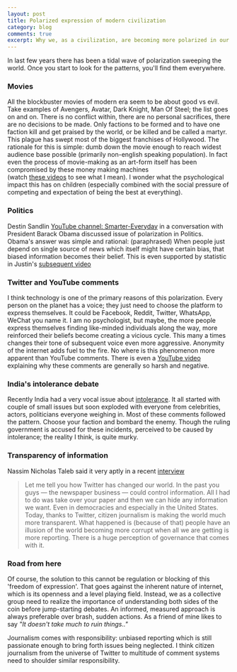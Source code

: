 ```yaml
---
layout: post
title: Polarized expression of modern civilization
category: blog
comments: true
excerpt: Why we, as a civilization, are becoming more polarized in our opinions?   
---
```


In last few years there has been a tidal wave of polarization sweeping the world. 
Once you start to look for the patterns, you'll find them everywhere.  

### Movies
All the blockbuster movies of modern era seem to be about good vs evil. Take examples of Avengers, Avatar, Dark Knight, Man Of Steel; the list goes on 
and on. There is no conflict within, there are no personal sacrifices, there are no decisions to be made. Only factions to be formed and to have one faction
kill and get praised by the world, or be killed and be called a martyr. This plague has swept most of the biggest franchises of Hollywood. 
The rationale for this is simple: dumb down the movie enough to reach widest audience base possible (primarily non-english speaking population).
In fact even the process of movie-making as an art-form itself has been compromised by these money making machines  
(watch [these videos](https://www.youtube.com/user/everyframeapainting/videos?shelf_id=1&sort=p&view=0) to see what I mean).
I wonder what the psychological impact this has on children (especially combined with the social pressure of competing and expectation of being the best at everything).   

### Politics

Destin Sandlin [YouTube channel: Smarter-Everyday](https://youtu.be/Tjl8ka3F6QU?t=21m54s) in a conversation with President Barack Obama discussed issue of polarization in Politics. 
 Obama's answer was simple and rational: (paraphrased) When people just depend on single source of news which itself might have certain bias, that biased information becomes their belief. 
 This is even supported by statistic in Justin's [subsequent video](https://youtu.be/GpWQHFzrEqc?t=4m22s)

### Twitter and YouTube comments 
  
I think technology is one of the primary reasons of this polarization. Every person on the planet has a voice; they just need to choose the platform to express themselves. 
 It could be Facebook, Reddit, Twitter, WhatsApp, WeChat you name it. 
 I am no psychologist, but maybe, the more people express themselves finding like-minded individuals along the way, more reinforced their beliefs become creating a vicious cycle. 
 This many a times changes their tone of subsequent voice even more aggressive. 
 Anonymity of the internet adds fuel to the fire. No where is this phenomenon more apparent than YouTube comments. 
 There is even a [YouTube video](https://www.youtube.com/watch?v=6Zxy_dScjsM) explaining why these comments are generally so harsh and negative.


### India's intolerance debate
Recently India had a very vocal issue about [intolerance](http://edition.cnn.com/2015/11/04/opinions/agrawal-tolerance-india/).
 It all started with couple of small issues but soon exploded with everyone from celebrities, actors, politicians everyone weighing in.
 Most of these comments followed the pattern. Choose your faction and bombard the enemy. 
Though the ruling government is accused for these incidents, perceived to be caused by intolerance; the reality I think, is quite murky.


### Transparency of information

Nassim Nicholas Taleb said it very aptly in a recent [interview](http://economictimes.indiatimes.com/opinion/interviews/narendra-modi-is-an-ascetic-he-hasnt-disappointed-nassim-nicholas-taleb/articleshow/50813198.cms)

> Let me tell you how Twitter has changed our world. In the past you guys — the newspaper business — could control information. All I had to do was take over your paper and then we can hide any information we want. Even in democracies and especially in the United States. Today, thanks to Twitter, citizen journalism is making the world much more transparent. What happened is (because of that) people have an illusion of the world becoming more corrupt when all we are getting is more reporting. There is a huge perception of governance that comes with it. 


### Road from here

Of course, the solution to this cannot be regulation or blocking of this 'freedom of expression'. 
That goes against the inherent nature of internet, which is its openness and a level playing field. 
Instead, we as a collective group need to realize the importance of understanding both sides of the coin before jump-starting debates. 
An informed, measured approach is always preferable over brash, sudden actions. As a friend of mine likes to say *"It doesn't take much to ruin things.."* 

Journalism comes with responsibility: unbiased reporting which is still passionate enough to bring forth issues being neglected. 
I think citizen journalism from the universe of Twitter to multitude of comment systems need to shoulder similar responsibility.
